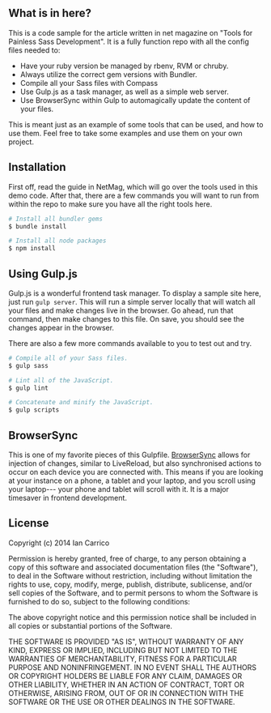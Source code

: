 ## What is in here?

This is a code sample for the article written in net magazine on "Tools for Painless Sass Development". It is a fully function repo with all the config files needed to:

* Have your ruby version be managed by rbenv, RVM or chruby.
* Always utilize the correct gem versions with Bundler.
* Compile all your Sass files with Compass
* Use Gulp.js as a task manager, as well as a simple web server.
* Use BrowserSync within Gulp to automagically update the content of your files.

This is meant just as an example of some tools that can be used, and how to use them. Feel free to take some examples and use them on your own project.

## Installation

First off, read the guide in NetMag, which will go over the tools used in this demo code. After that, there are a few commands you will want to run from within the repo to make sure you have all the right tools here.

```bash
# Install all bundler gems
$ bundle install

# Install all node packages
$ npm install
```

## Using Gulp.js

Gulp.js is a wonderful frontend task manager. To display a sample site here, just run ```gulp server```. This will run a simple server locally that will watch all your files and make changes live in the browser. Go ahead, run that command, then make changes to this file. On save, you should see the changes appear in the browser.

There are also a few more commands available to you to test out and try.

```bash
# Compile all of your Sass files.
$ gulp sass

# Lint all of the JavaScript.
$ gulp lint

# Concatenate and minify the JavaScript.
$ gulp scripts
```

## BrowserSync

This is one of my favorite pieces of this Gulpfile. [BrowserSync](http://www.browsersync.io/) allows for injection of changes, similar to LiveReload, but also synchronised actions to occur on each device you are connected with. This means if you are looking at your instance on a phone, a tablet and your laptop, and you scroll using your laptop--- your phone and tablet will scroll with it. It is a major timesaver in frontend development.


## License

Copyright (c) 2014 Ian Carrico

Permission is hereby granted, free of charge, to any person obtaining a copy
of this software and associated documentation files (the "Software"), to deal
in the Software without restriction, including without limitation the rights
to use, copy, modify, merge, publish, distribute, sublicense, and/or sell
copies of the Software, and to permit persons to whom the Software is
furnished to do so, subject to the following conditions:

The above copyright notice and this permission notice shall be included in
all copies or substantial portions of the Software.

THE SOFTWARE IS PROVIDED "AS IS", WITHOUT WARRANTY OF ANY KIND, EXPRESS OR
IMPLIED, INCLUDING BUT NOT LIMITED TO THE WARRANTIES OF MERCHANTABILITY,
FITNESS FOR A PARTICULAR PURPOSE AND NONINFRINGEMENT. IN NO EVENT SHALL THE
AUTHORS OR COPYRIGHT HOLDERS BE LIABLE FOR ANY CLAIM, DAMAGES OR OTHER
LIABILITY, WHETHER IN AN ACTION OF CONTRACT, TORT OR OTHERWISE, ARISING FROM,
OUT OF OR IN CONNECTION WITH THE SOFTWARE OR THE USE OR OTHER DEALINGS IN
THE SOFTWARE.
